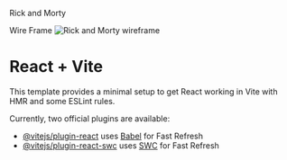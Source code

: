 Rick and Morty 

Wire Frame 
![Rick and Morty wireframe](https://github.com/Mbwood92/Project2/assets/146128694/a2a41d81-2c6a-486b-9e0b-444362e3824b)


# React + Vite
This template provides a minimal setup to get React working in Vite with HMR and some ESLint rules.

Currently, two official plugins are available:

- [@vitejs/plugin-react](https://github.com/vitejs/vite-plugin-react/blob/main/packages/plugin-react/README.md) uses [Babel](https://babeljs.io/) for Fast Refresh
- [@vitejs/plugin-react-swc](https://github.com/vitejs/vite-plugin-react-swc) uses [SWC](https://swc.rs/) for Fast Refresh

